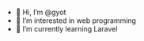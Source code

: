 - 👋 Hi, I’m @gyot
- 👀 I’m interested in web programming
- 🌱 I’m currently learning Laravel


<!---
gyot/gyot is a ✨ special ✨ repository because its `README.md` (this file) appears on your GitHub profile.
You can click the Preview link to take a look at your changes.
--->
